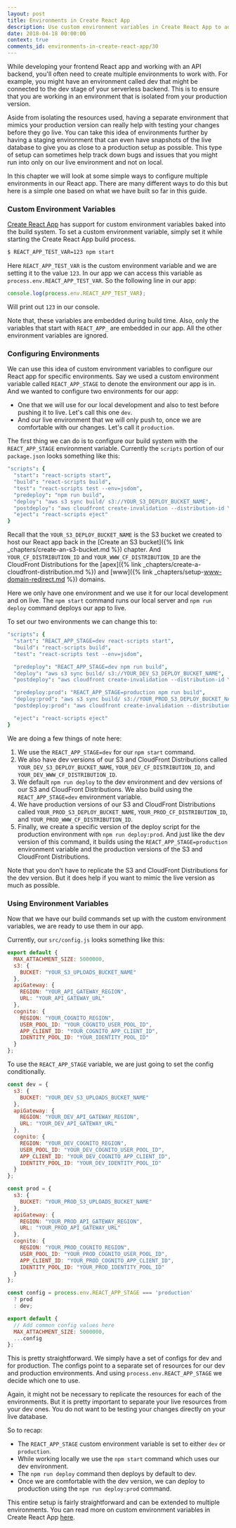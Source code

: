 ```yaml
---
layout: post
title: Environments in Create React App
description: Use custom environment variables in Create React App to add staging, dev, or production environments to your React app. Custom environment variables are supported by default in Create React App. And by editing our NPM scripts we can easily deploy to multiple environments.
date: 2018-04-18 00:00:00
context: true
comments_id: environments-in-create-react-app/30
---
```


While developing your frontend React app and working with an API backend, you'll often need to create multiple environments to work with. For example, you might have an environment called dev that might be connected to the dev stage of your serverless backend. This is to ensure that you are working in an environment that is isolated from your production version.

Aside from isolating the resources used, having a separate environment that mimics your production version can really help with testing your changes before they go live. You can take this idea of environments further by having a staging environment that can even have snapshots of the live database to give you as close to a production setup as possible. This type of setup can sometimes help track down bugs and issues that you might run into only on our live environment and not on local.

In this chapter we will look at some simple ways to configure multiple environments in our React app. There are many different ways to do this but here is a simple one based on what we have built so far in this guide.

### Custom Environment Variables

[Create React App](https://github.com/facebookincubator/create-react-app/blob/master/packages/react-scripts/template/README.md#adding-custom-environment-variables) has support for custom environment variables baked into the build system. To set a custom environment variable, simply set it while starting the Create React App build process.

``` bash
$ REACT_APP_TEST_VAR=123 npm start
```

Here `REACT_APP_TEST_VAR` is the custom environment variable and we are setting it to the value `123`. In our app we can access this variable as `process.env.REACT_APP_TEST_VAR`. So the following line in our app:

``` js
console.log(process.env.REACT_APP_TEST_VAR);
```

Will print out `123` in our console.

Note that, these variables are embedded during build time. Also, only the variables that start with `REACT_APP_` are embedded in our app. All the other environment variables are ignored.

### Configuring Environments

We can use this idea of custom environment variables to configure our React app for specific environments. Say we used a custom environment variable called `REACT_APP_STAGE` to denote the environment our app is in. And we wanted to configure two environments for our app:

- One that we will use for our local development and also to test before pushing it to live. Let's call this one `dev`.
- And our live environment that we will only push to, once we are comfortable with our changes. Let's call it `production`. 

The first thing we can do is to configure our build system with the `REACT_APP_STAGE` environment variable. Currently the `scripts` portion of our `package.json` looks something like this:

``` coffee
"scripts": {
  "start": "react-scripts start",
  "build": "react-scripts build",
  "test": "react-scripts test --env=jsdom",
  "predeploy": "npm run build",
  "deploy": "aws s3 sync build/ s3://YOUR_S3_DEPLOY_BUCKET_NAME",
  "postdeploy": "aws cloudfront create-invalidation --distribution-id YOUR_CF_DISTRIBUTION_ID --paths '/*' && aws cloudfront create-invalidation --distribution-id YOUR_WWW_CF_DISTRIBUTION_ID --paths '/*'",
  "eject": "react-scripts eject"
}
```

Recall that the `YOUR_S3_DEPLOY_BUCKET_NAME` is the S3 bucket we created to host our React app back in the [Create an S3 bucket]({% link _chapters/create-an-s3-bucket.md %}) chapter. And `YOUR_CF_DISTRIBUTION_ID` and `YOUR_WWW_CF_DISTRIBUTION_ID` are the CloudFront Distributions for the [apex]({% link _chapters/create-a-cloudfront-distribution.md %}) and [www]({% link _chapters/setup-www-domain-redirect.md %}) domains.

Here we only have one environment and we use it for our local development and on live. The `npm start` command runs our local server and `npm run deploy` command deploys our app to live.

To set our two environments we can change this to:

``` coffee
"scripts": {
  "start": "REACT_APP_STAGE=dev react-scripts start",
  "build": "react-scripts build",
  "test": "react-scripts test --env=jsdom",

  "predeploy": "REACT_APP_STAGE=dev npm run build",
  "deploy": "aws s3 sync build/ s3://YOUR_DEV_S3_DEPLOY_BUCKET_NAME",
  "postdeploy": "aws cloudfront create-invalidation --distribution-id YOUR_DEV_CF_DISTRIBUTION_ID --paths '/*' && aws cloudfront create-invalidation --distribution-id YOUR_DEV_WWW_CF_DISTRIBUTION_ID --paths '/*'",

  "predeploy:prod": "REACT_APP_STAGE=production npm run build",
  "deploy:prod": "aws s3 sync build/ s3://YOUR_PROD_S3_DEPLOY_BUCKET_NAME",
  "postdeploy:prod": "aws cloudfront create-invalidation --distribution-id YOUR_PROD_CF_DISTRIBUTION_ID --paths '/*' && aws cloudfront create-invalidation --distribution-id YOUR_PROD_WWW_CF_DISTRIBUTION_ID --paths '/*'",

  "eject": "react-scripts eject"
}
```

We are doing a few things of note here:

1. We use the `REACT_APP_STAGE=dev` for our `npm start` command.
2. We also have dev versions of our S3 and CloudFront Distributions called `YOUR_DEV_S3_DEPLOY_BUCKET_NAME`, `YOUR_DEV_CF_DISTRIBUTION_ID`, and `YOUR_DEV_WWW_CF_DISTRIBUTION_ID`.
3. We default `npm run deploy` to the dev environment and dev versions of our S3 and CloudFront Distributions. We also build using the `REACT_APP_STAGE=dev` environment variable.
4. We have production versions of our S3 and CloudFront Distributions called `YOUR_PROD_S3_DEPLOY_BUCKET_NAME`, `YOUR_PROD_CF_DISTRIBUTION_ID`, and `YOUR_PROD_WWW_CF_DISTRIBUTION_ID`.
5. Finally, we create a specific version of the deploy script for the production environment with `npm run deploy:prod`. And just like the dev version of this command, it builds using the `REACT_APP_STAGE=production` environment variable and the production versions of the S3 and CloudFront Distributions.

Note that you don't have to replicate the S3 and CloudFront Distributions for the dev version. But it does help if you want to mimic the live version as much as possible.

### Using Environment Variables

Now that we have our build commands set up with the custom environment variables, we are ready to use them in our app.

Currently, our `src/config.js` looks something like this:

``` js
export default {
  MAX_ATTACHMENT_SIZE: 5000000,
  s3: {
    BUCKET: "YOUR_S3_UPLOADS_BUCKET_NAME"
  },
  apiGateway: {
    REGION: "YOUR_API_GATEWAY_REGION",
    URL: "YOUR_API_GATEWAY_URL"
  },
  cognito: {
    REGION: "YOUR_COGNITO_REGION",
    USER_POOL_ID: "YOUR_COGNITO_USER_POOL_ID",
    APP_CLIENT_ID: "YOUR_COGNITO_APP_CLIENT_ID",
    IDENTITY_POOL_ID: "YOUR_IDENTITY_POOL_ID"
  }
};
```

To use the `REACT_APP_STAGE` variable, we are just going to set the config conditionally.


``` js
const dev = {
  s3: {
    BUCKET: "YOUR_DEV_S3_UPLOADS_BUCKET_NAME"
  },
  apiGateway: {
    REGION: "YOUR_DEV_API_GATEWAY_REGION",
    URL: "YOUR_DEV_API_GATEWAY_URL"
  },
  cognito: {
    REGION: "YOUR_DEV_COGNITO_REGION",
    USER_POOL_ID: "YOUR_DEV_COGNITO_USER_POOL_ID",
    APP_CLIENT_ID: "YOUR_DEV_COGNITO_APP_CLIENT_ID",
    IDENTITY_POOL_ID: "YOUR_DEV_IDENTITY_POOL_ID"
  }
};

const prod = {
  s3: {
    BUCKET: "YOUR_PROD_S3_UPLOADS_BUCKET_NAME"
  },
  apiGateway: {
    REGION: "YOUR_PROD_API_GATEWAY_REGION",
    URL: "YOUR_PROD_API_GATEWAY_URL"
  },
  cognito: {
    REGION: "YOUR_PROD_COGNITO_REGION",
    USER_POOL_ID: "YOUR_PROD_COGNITO_USER_POOL_ID",
    APP_CLIENT_ID: "YOUR_PROD_COGNITO_APP_CLIENT_ID",
    IDENTITY_POOL_ID: "YOUR_PROD_IDENTITY_POOL_ID"
  }
};

const config = process.env.REACT_APP_STAGE === 'production'
  ? prod
  : dev;

export default {
  // Add common config values here
  MAX_ATTACHMENT_SIZE: 5000000,
  ...config
};
```

This is pretty straightforward. We simply have a set of configs for dev and for production. The configs point to a separate set of resources for our dev and production environments. And using `process.env.REACT_APP_STAGE` we decide which one to use.

Again, it might not be necessary to replicate the resources for each of the environments. But it is pretty important to separate your live resources from your dev ones. You do not want to be testing your changes directly on your live database.

So to recap:

- The `REACT_APP_STAGE` custom environment variable is set to either `dev` or `production`.
- While working locally we use the `npm start` command which uses our dev environment.
- The `npm run deploy` command then deploys by default to dev.
- Once we are comfortable with the dev version, we can deploy to production using the `npm run deploy:prod` command.

This entire setup is fairly straightforward and can be extended to multiple environments. You can read more on custom environment variables in Create React App [here](https://github.com/facebookincubator/create-react-app/blob/master/packages/react-scripts/template/README.md#adding-custom-environment-variables).
